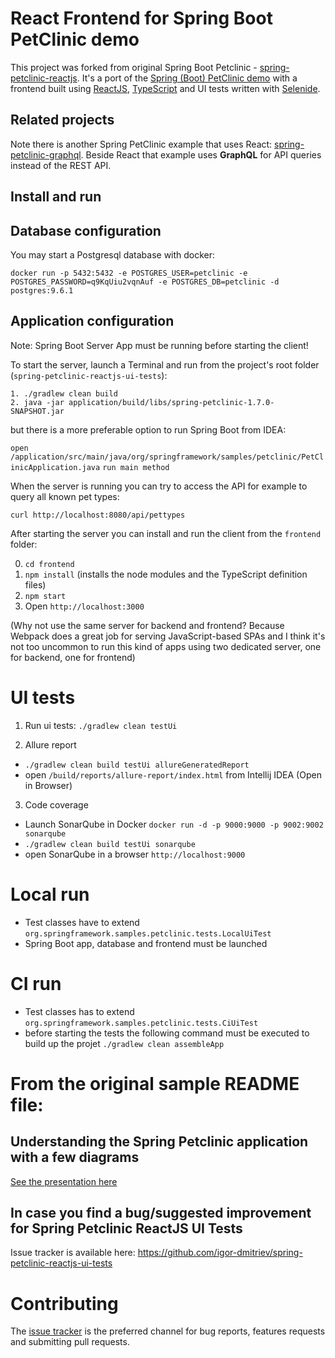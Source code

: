 # React Frontend for Spring Boot PetClinic demo
This project was forked from original Spring Boot Petclinic - [spring-petclinic-reactjs](https://github.com/spring-petclinic/spring-petclinic-reactjs). 
It's a port of the [Spring (Boot) PetClinic demo](https://github.com/spring-projects/spring-petclinic) with a frontend built using [ReactJS](https://facebook.github.io/react/),
[TypeScript](https://www.typescriptlang.org/) and UI tests written with [Selenide](https://selenide.org/).

## Related projects

Note there is another Spring PetClinic example that uses React: [spring-petclinic-graphql](https://github.com/spring-petclinic/spring-petclinic-graphql). Beside React that example uses **GraphQL** for API queries instead of the REST API.

## Install and run

## Database configuration

You may start a Postgresql database with docker:

```
docker run -p 5432:5432 -e POSTGRES_USER=petclinic -e POSTGRES_PASSWORD=q9KqUiu2vqnAuf -e POSTGRES_DB=petclinic -d postgres:9.6.1
```

## Application configuration
Note: Spring Boot Server App must be running before starting the client!

To start the server, launch a Terminal and run from the project's root folder (`spring-petclinic-reactjs-ui-tests`):
```
1. ./gradlew clean build
2. java -jar application/build/libs/spring-petclinic-1.7.0-SNAPSHOT.jar
```
but there is a more preferable option to run Spring Boot from IDEA:

`open /application/src/main/java/org/springframework/samples/petclinic/PetClinicApplication.java`
`run main method`

When the server is running you can try to access the API for example to query all known pet types:
```
curl http://localhost:8080/api/pettypes
```

After starting the server you can install and run the client from the `frontend` folder:

0. `cd frontend`
1. `npm install` (installs the node modules and the TypeScript definition files)
2. `npm start` 
3. Open `http://localhost:3000`

(Why not use the same server for backend and frontend? Because Webpack does a great job for serving JavaScript-based SPAs and I think it's not too uncommon to run this kind of apps using two dedicated server, one for backend, one for frontend)

# UI tests

1. Run ui tests:
`./gradlew clean testUi`

2. Allure report
- `./gradlew clean build testUi allureGeneratedReport`
- open `/build/reports/allure-report/index.html` from Intellij IDEA (Open in Browser)

3. Code coverage
- Launch SonarQube in Docker `docker run -d -p 9000:9000 -p 9002:9002 sonarqube`
- `./gradlew clean build testUi sonarqube`
- open SonarQube in a browser `http://localhost:9000`

# Local run
- Test classes have to extend `org.springframework.samples.petclinic.tests.LocalUiTest`
- Spring Boot app, database and frontend must be launched

# CI run
- Test classes has to extend `org.springframework.samples.petclinic.tests.CiUiTest`
- before starting the tests the following command must be executed to build up the projet
`./gradlew clean assembleApp`

# From the original sample README file:

## Understanding the Spring Petclinic application with a few diagrams
<a href="https://speakerdeck.com/michaelisvy/spring-petclinic-sample-application">See the presentation here</a>

## In case you find a bug/suggested improvement for Spring Petclinic ReactJS UI Tests
Issue tracker is available here: https://github.com/igor-dmitriev/spring-petclinic-reactjs-ui-tests

# Contributing

The [issue tracker](https://github.com/igor-dmitriev/spring-petclinic-reactjs-ui-tests) is the preferred channel for bug reports, features requests and submitting pull requests.




